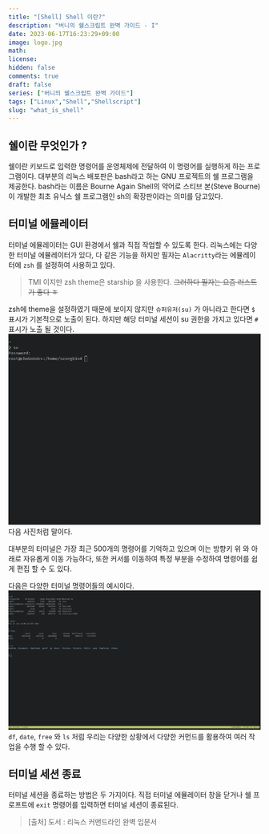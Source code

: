 ```yaml
---
title: "[Shell] Shell 이란?"
description: "버니의 쉘스크립트 완벽 가이드 - I" 
date: 2023-06-17T16:23:29+09:00
image: logo.jpg 
math: 
license: 
hidden: false
comments: true
draft: false
series: ["버니의 쉘스크립트 완벽 가이드"]
tags: ["Linux","Shell","Shellscript"]
slug: "what_is_shell"
---
```

## 쉘이란 무엇인가 ?
쉘이란 키보드로 입력한 명령어를 운영체제에 전달하여 이 명령어를 실행하게 하는 프로그램이다.
대부분의 리눅스 배포판은 bash라고 하는 GNU 프로젝트의 쉘 프로그램을 제공한다. 
bash라는 이름은 Bourne Again Shell의 약어로 스티브 본(Steve Bourne)이 개발한 최초 유닉스 쉘 프로그램인 sh의 확장판이라는 의미를 담고있다.

## 터미널 에뮬레이터 
터미널 에뮬레이터는 GUI 환경에서 쉘과 직접 작업할 수 있도록 한다. 
리눅스에는 다양한 터미널 에뮬레이터가 있다, 다 같은 기능을 하지만 필자는 `Alacritty`라는 에뮬레이터에 `zsh` 를 설정하여 사용하고 있다. 

> TMI 이지만 zsh theme은 starship 을 사용한다. ~~그러하다 필자는 요즘 러스트가 좋다 ㅎ~~

zsh에 theme을 설정하였기 때문에 보이지 않지만 `슈퍼유저(su)` 가 아니라고 한다면 `$` 표시가 기본적으로 노출이 된다.
하지만 해당 터미널 세션이 su 권한을 가지고 있다면 `#` 표시가 노출 될 것이다. 
![](su.png)   
다음 사진처럼 말이다. 

대부분의 터미널은 가장 최근 500개의 명령어를 기억하고 있으며 이는 방향키 위 와 아래로 자유롭게 이동 가능하다, 또한 커서를 이동하여 특정 부분을 수정하여 명령어를 쉽게 편집 할 수 도 있다.

다음은 다양한 터미널 명령어들의 예시이다.
![](commands.png)
`df`, `date`, `free` 와 `ls` 처럼 우리는 다양한 상황에서 다양한 커먼드를 활용하여 여러 작업을 수행 할 수 있다.

## 터미널 세션 종료
터미널 세션을 종료하는 방법은 두 가지이다. 직접 터미널 에뮬레이터 창을 닫거나 쉘 프로프트에 `exit` 명령어를 입력하면 터미널 세션이 종료된다.

> [출처] 도서 : 리눅스 커맨드라인 완벽 입문서 
